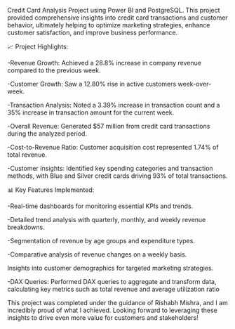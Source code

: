 Credit Card Analysis Project using Power BI and PostgreSQL. This project provided comprehensive insights into credit card transactions and customer behavior, ultimately helping to optimize marketing strategies, enhance customer satisfaction, and improve business performance.



📈 Project Highlights:

-Revenue Growth: Achieved a 28.8% increase in company revenue compared to the previous week.

-Customer Growth: Saw a 12.80% rise in active customers week-over-week.

-Transaction Analysis: Noted a 3.39% increase in transaction count and a 35% increase in transaction amount for the current week.

-Overall Revenue: Generated $57 million from credit card transactions during the analyzed period.

-Cost-to-Revenue Ratio: Customer acquisition cost represented 1.74% of total revenue.

-Customer Insights: Identified key spending categories and transaction methods, with Blue and Silver credit cards driving 93% of total transactions.



📊 Key Features Implemented:

-Real-time dashboards for monitoring essential KPIs and trends.

-Detailed trend analysis with quarterly, monthly, and weekly revenue breakdowns.

-Segmentation of revenue by age groups and expenditure types.

-Comparative analysis of revenue changes on a weekly basis.

Insights into customer demographics for targeted marketing strategies.

-DAX Queries: Performed DAX queries to aggregate and transform data, calculating key metrics such as total revenue and average utilization ratio



This project was completed under the guidance of Rishabh Mishra, and I am incredibly proud of what I achieved. Looking forward to leveraging these insights to drive even more value for customers and stakeholders!



